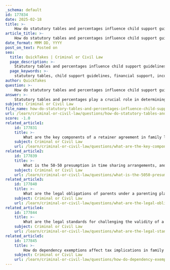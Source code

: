 ```yaml
---
_schema: default
id: 177834
date: 2025-02-18
title: >-
    How do statutory tables and percentages influence child support guidelines?
article_title: >-
    How do statutory tables and percentages influence child support guidelines?
date_format: MMM DD, YYYY
post_on_text: Posted on
seo:
  title: QuickTakes | Criminal or Civil Law
  page_description: >-
    Statutory tables and percentages influence child support guidelines by providing a standardized method for calculating obligations, considering income levels, and allowing for adjustments based on individual circumstances.
  page_keywords: >-
    statutory tables, child support guidelines, financial support, income levels, standardized calculations, percentage-based calculations, shared parenting, judicial discretion, child expenses, parental obligations
author: QuickTakes
question: >-
    How do statutory tables and percentages influence child support guidelines?
answer: >-
    Statutory tables and percentages play a crucial role in determining child support obligations in many jurisdictions. These tables provide a standardized method for calculating the amount of financial support one parent must pay to the other for the upbringing of their child. Here’s how they influence child support guidelines:\n\n1. **Standardization**: Statutory tables offer a predetermined guideline that simplifies the calculation process. They typically outline the amount of child support based on the income levels of both parents and the number of children involved. This standardization helps ensure that child support calculations are consistent and fair across similar cases.\n\n2. **Income Consideration**: The tables take into account the net income of both parents. For instance, in Florida, the formula considers each parent's income and the percentage of time each parent spends with the child. This means that the higher the income of the non-custodial parent, the higher the potential child support obligation, as reflected in the statutory tables.\n\n3. **Percentage-Based Calculations**: Many jurisdictions use a percentage of the non-custodial parent's income to determine the basic child support obligation. For example, a common guideline might stipulate that 20% of the non-custodial parent's income is allocated for one child, with adjustments made for additional children. This percentage approach helps to ensure that the support amount is proportionate to the parent's financial capacity.\n\n4. **Adjustments for Additional Expenses**: Beyond the basic support amount calculated using statutory tables, additional expenses such as health insurance, childcare, and educational costs can be added. These statutory add-ons ensure that the child's comprehensive needs are met, reflecting the actual costs incurred by the custodial parent.\n\n5. **Impact of Shared Parenting**: Statutory tables also consider shared parenting arrangements, where both parents have significant time with the child. In such cases, the child support obligation may be adjusted to reflect the time-sharing arrangement, which can influence the final amount determined by the statutory guidelines.\n\n6. **Judicial Discretion**: While statutory tables provide a framework, judges may have discretion to deviate from these guidelines based on specific circumstances, such as the financial needs of the child or the parents' financial situations. This flexibility allows for adjustments that may be necessary to ensure fairness and adequacy in support.\n\nIn summary, statutory tables and percentages are fundamental in shaping child support guidelines, providing a structured approach to calculating obligations while allowing for necessary adjustments based on individual circumstances. This system aims to balance the financial responsibilities of parents with the best interests of the child.
subject: Criminal or Civil Law
file_name: how-do-statutory-tables-and-percentages-influence-child-support-guidelines.md
url: /learn/criminal-or-civil-law/questions/how-do-statutory-tables-and-percentages-influence-child-support-guidelines
score: -1.0
related_article1:
    id: 177831
    title: >-
        What are the key components of a retainer agreement in family law cases?
    subject: Criminal or Civil Law
    url: /learn/criminal-or-civil-law/questions/what-are-the-key-components-of-a-retainer-agreement-in-family-law-cases
related_article2:
    id: 177839
    title: >-
        What is the 50-50 presumption in time sharing arrangements, and when might deviations occur?
    subject: Criminal or Civil Law
    url: /learn/criminal-or-civil-law/questions/what-is-the-5050-presumption-in-time-sharing-arrangements-and-when-might-deviations-occur
related_article3:
    id: 177840
    title: >-
        What are the legal obligations of parents under a parenting plan?
    subject: Criminal or Civil Law
    url: /learn/criminal-or-civil-law/questions/what-are-the-legal-obligations-of-parents-under-a-parenting-plan
related_article4:
    id: 177844
    title: >-
        What are the legal standards for challenging the validity of a prenuptial agreement?
    subject: Criminal or Civil Law
    url: /learn/criminal-or-civil-law/questions/what-are-the-legal-standards-for-challenging-the-validity-of-a-prenuptial-agreement
related_article5:
    id: 177845
    title: >-
        How do dependency exemptions affect tax implications in family law?
    subject: Criminal or Civil Law
    url: /learn/criminal-or-civil-law/questions/how-do-dependency-exemptions-affect-tax-implications-in-family-law
---
```


&nbsp;